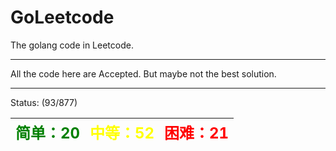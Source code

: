 # GoLeetcode
The golang code in Leetcode.

-----

All the code here are Accepted. But maybe not the best solution.

-----
Status: (93/877)

| <font color=green size=5>简单：20</font> | <font color=yellow size=5>中等：52</font> | <font color=red size=5>困难：21</font> |
| ----------------------------------------|------------------------------------------|---------------------------------------|
